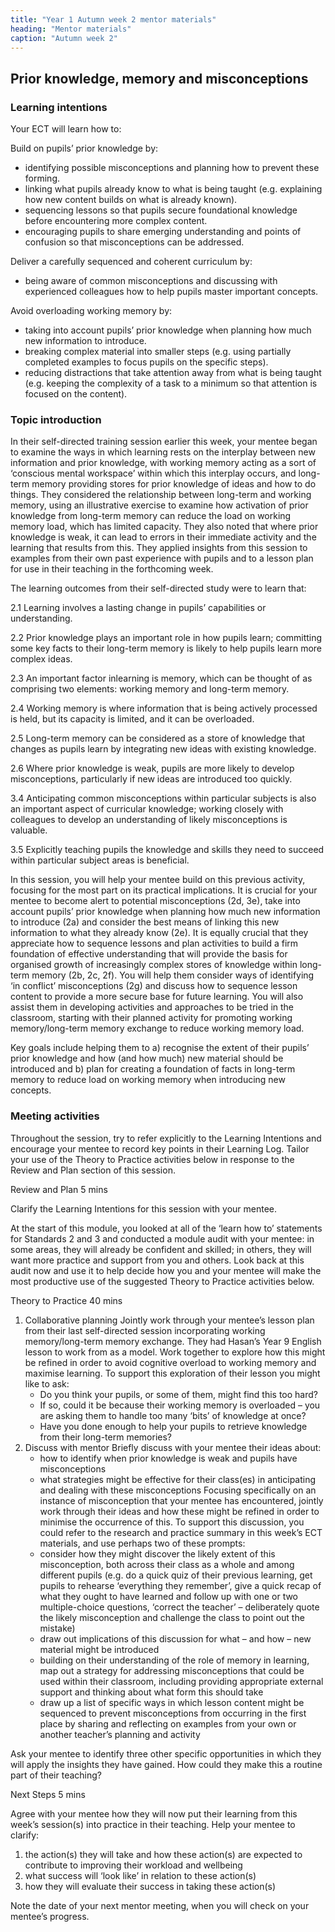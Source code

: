 ```yaml
---
title: "Year 1 Autumn week 2 mentor materials"
heading: "Mentor materials"
caption: "Autumn week 2"
---
```


## Prior knowledge, memory and misconceptions

### Learning intentions

Your ECT will learn how to:

Build on pupils’ prior knowledge by:

- identifying possible misconceptions and planning how to prevent these forming.
- linking what pupils already know to what is being taught (e.g. explaining how new content builds on what is already known).
- sequencing lessons so that pupils secure foundational knowledge before encountering more complex content.
- encouraging pupils to share emerging understanding and points of confusion so that misconceptions can be addressed.

Deliver a carefully sequenced and coherent curriculum by:

- being aware of common misconceptions and discussing with experienced colleagues how to help pupils master important concepts.

Avoid overloading working memory by:

- taking into account pupils’ prior knowledge when planning how much new information to introduce.
- breaking complex material into smaller steps (e.g. using partially completed examples to focus pupils on the specific steps).
- reducing distractions that take attention away from what is being taught (e.g. keeping the complexity of a task to a minimum so that attention is focused on the content).

### Topic introduction

In their self-directed training session earlier this week, your mentee began to examine the ways in which learning rests on the interplay between new information and prior knowledge, with working memory acting as a sort of ‘conscious mental workspace’ within which this interplay occurs, and long-term memory providing stores for prior knowledge of ideas and how to do things. They considered the relationship between long-term and working memory, using an illustrative exercise to examine how activation of prior knowledge from long-term memory can reduce the load on working memory load, which has limited capacity. They also noted that where prior knowledge is weak, it can lead to errors in their immediate activity and the learning that results from this. They applied insights from this session to examples from their own past experience with pupils and to a lesson plan for use in their teaching in the forthcoming week.

The learning outcomes from their self-directed study were to learn that:

2.1 Learning involves a lasting change in pupils’ capabilities or understanding.

2.2 Prior knowledge plays an important role in how pupils learn; committing some key facts to their long-term memory is likely to help pupils learn more complex ideas.

2.3 An important factor inlearning is memory, which can be thought of as comprising two elements: working memory and long-term memory.

2.4 Working memory is where information that is being actively processed is held, but its capacity is limited, and it can be overloaded.

2.5 Long-term memory can be considered as a store of knowledge that changes as pupils learn by integrating new ideas with existing knowledge.

2.6 Where prior knowledge is weak, pupils are more likely to develop misconceptions, particularly if new ideas are introduced too quickly.

3.4 Anticipating common misconceptions within particular subjects is also an important aspect of curricular knowledge; working closely with colleagues to develop an understanding of likely misconceptions is valuable.

3.5 Explicitly teaching pupils the knowledge and skills they need to succeed within particular subject areas is beneficial.

In this session, you will help your mentee build on this previous activity, focusing for the most part on its practical implications. It is crucial for your mentee to become alert to potential misconceptions (2d, 3e), take into account pupils’ prior knowledge when planning how much new information to introduce (2a) and consider the best means of linking this new information to what they already know (2e). It is equally crucial that they appreciate how to sequence lessons and plan activities to build a firm foundation of effective understanding that will provide the basis for organised growth of increasingly complex stores of knowledge within long-term memory (2b, 2c, 2f). You will help them consider ways of identifying ‘in conflict’ misconceptions (2g) and discuss how to sequence lesson content to provide a more secure base for future learning. You will also assist them in developing activities and approaches to be tried in the classroom, starting with their planned activity for promoting working memory/long-term memory exchange to reduce working memory load.

Key goals include helping them to a) recognise the extent of their pupils’ prior knowledge and how (and how much) new material should be introduced and b) plan for creating a foundation of facts in long-term memory to reduce load on working memory when introducing new concepts.

### Meeting activities

Throughout the session, try to refer explicitly to the Learning Intentions and encourage your mentee to record key points in their Learning Log. Tailor your use of the Theory to Practice activities below in response to the Review and Plan section of this session.

Review and Plan 5 mins

Clarify the Learning Intentions for this session with your mentee.

At the start of this module, you looked at all of the ‘learn how to’ statements for Standards 2 and 3 and conducted a module audit with your mentee: in some areas, they will already be confident and skilled; in others, they will want more practice and support from you and others. Look back at this audit now and use it to help decide how you and your mentee will make the most productive use of the suggested Theory to Practice activities below.

Theory to Practice 40 mins

1. Collaborative planning
   Jointly work through your mentee’s lesson plan from their last self-directed session incorporating working memory/long-term memory exchange. They had Hasan’s Year 9 English lesson to work from as a model. Work together to explore how this might be refined in order to avoid cognitive overload to working memory and maximise learning.
   To support this exploration of their lesson you might like to ask:
   - Do you think your pupils, or some of them, might find this too hard?
   - If so, could it be because their working memory is overloaded – you are asking them to handle too many ‘bits’ of knowledge at once?
   - Have you done enough to help your pupils to retrieve knowledge from their long-term memories?
2. Discuss with mentor
   Briefly discuss with your mentee their ideas about:
   - how to identify when prior knowledge is weak and pupils have misconceptions
   - what strategies might be effective for their class(es) in anticipating and dealing with these misconceptions
   Focusing specifically on an instance of misconception that your mentee has encountered, jointly work through their ideas and how these might be refined in order to minimise the occurrence of this.
   To support this discussion, you could refer to the research and practice summary in this week’s ECT materials, and use perhaps two of these prompts:
   - consider how they might discover the likely extent of this misconception, both across their class as a whole and among different pupils (e.g. do a quick quiz of their previous learning, get pupils to rehearse ‘everything they remember’, give a quick recap of what they ought to have learned and follow up with one or two multiple-choice questions, ‘correct the teacher’ – deliberately quote the likely misconception and challenge the class to point out the mistake)
   - draw out implications of this discussion for what – and how – new material might be introduced
   - building on their understanding of the role of memory in learning, map out a strategy for addressing misconceptions that could be used within their classroom, including providing appropriate external support and thinking about what form this should take
   - draw up a list of specific ways in which lesson content might be sequenced to prevent misconceptions from occurring in the first place by sharing and reflecting on examples from your own or another teacher’s planning and activity

Ask your mentee to identify three other specific opportunities in which they will apply the insights they have gained. How could they make this a routine part of their teaching?

Next Steps 5 mins

Agree with your mentee how they will now put their learning from this week’s session(s) into practice in their teaching. Help your mentee to clarify:

1. the action(s) they will take and how these action(s) are expected to contribute to improving their workload and wellbeing
2. what success will ‘look like’ in relation to these action(s)
3. how they will evaluate their success in taking these action(s)

Note the date of your next mentor meeting, when you will check on your mentee’s progress.
